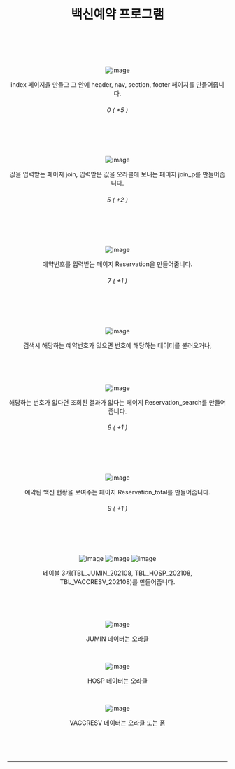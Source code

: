 <div align="center">

백신예약 프로그램
<br><br>
=

<br><br>

![image](https://user-images.githubusercontent.com/104752202/201570755-6b15aa35-a2a9-443c-b572-3f8a8417914b.png)

index 페이지을 만들고 그 안에 header, nav, section, footer 페이지를 만들어줍니다. 
###### 0 ( +5 )
  
<br><br><br>

![image](https://user-images.githubusercontent.com/104752202/201572333-8af3e537-4f85-433a-8742-3493ca286ec9.png)

값을 입력받는 페이지 join, 입력받은 값을 오라클에 보내는 페이지 join_p를 만들어줍니다.
###### 5 ( +2 )

<br><br><br>

![image](https://user-images.githubusercontent.com/104752202/201572259-d1ba29d3-6d4f-4cab-8111-b2921223801b.png)

예약번호를 입력받는 페이지 Reservation을 만들어줍니다.
###### 7 ( +1 )

<br><br><br>

![image](https://user-images.githubusercontent.com/104752202/201572209-d665341d-526b-4d50-a24f-ac5784b11646.png)

검색시 해당하는 예약번호가 있으면 번호에 해당하는 데이터를 불러오거나,   

<br><br><br>

![image](https://user-images.githubusercontent.com/104752202/201572709-3d361ad4-0b99-4c9d-9ba2-778ea1e970c0.png)

해당하는 번호가 없다면 조회된 결과가 없다는 페이지 Reservation_search를 만들어줍니다.
###### 8 ( +1 )

<br><br><br>

![image](https://user-images.githubusercontent.com/104752202/201573509-b38b8979-bf17-4843-b0cb-5fafee23db7d.png)

예약된 백신 현황을 보여주는 페이지 Reservation_total를 만들어줍니다.
###### 9 ( +1 )

<br><br><br>
  
![image](https://user-images.githubusercontent.com/104752202/201574848-fe9a5609-38a0-4ef2-bacd-16aaef970132.png)
![image](https://user-images.githubusercontent.com/104752202/201574927-fc98bb5b-2fa1-4161-8e8f-dc7b79c98ff7.png)
![image](https://user-images.githubusercontent.com/104752202/201574999-61bbf4e8-ae0f-4f01-adb1-445289b1fe4b.png)

테이블 3개(TBL_JUMIN_202108, TBL_HOSP_202108, TBL_VACCRESV_202108)를 만들어줍니다.

<br><br><br> 

![image](https://user-images.githubusercontent.com/104752202/201574906-9168f605-f288-4e08-a9b2-cd8c7ffff573.png)

JUMIN 데이터는 오라클

<br>

![image](https://user-images.githubusercontent.com/104752202/201574963-3618620e-3556-4e70-bf3a-0b34c365c13b.png)

HOSP 데이터는 오라클

<br>

![image](https://user-images.githubusercontent.com/104752202/201575041-45d52e64-d402-4690-966e-525b072cc823.png)

VACCRESV 데이터는 오라클 또는 폼

<br><br><br>

- - -

</div>
